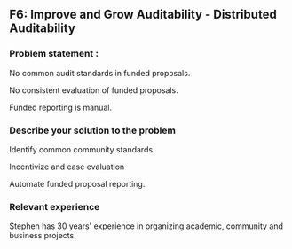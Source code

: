 ##  F6: Improve and Grow Auditability - Distributed Auditability

### Problem statement :

No common audit standards in funded proposals.

No consistent evaluation of funded proposals.

Funded reporting is manual.

### Describe your solution to the problem

Identify common community standards.

Incentivize and ease evaluation

Automate funded proposal reporting.

### Relevant experience

Stephen has 30 years' experience in organizing academic, community and business projects.



